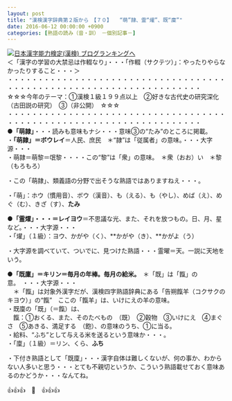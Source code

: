 ```yaml
---
layout: post
title: "漢検漢字辞典第２版から　【７０】　　“萌”隷、霊“燿”、既“廩”"
date: 2016-06-12 00:00:00 +0900
categories: [熟語の読み（音・訓）　－個別記事－]
---
```


[![](/syuusyuu9701/assets/images/漢検漢字辞典第２版から-【７０】-“萌”隷、霊“燿”、既“廩”-br_c_3028_1.gif)](http://blog.with2.net/link.php?1659096:3028 "日本漢字能力検定(漢検) ブログランキングへ")[日本漢字能力検定(漢検) ブログランキングへ](http://blog.with2.net/link.php?1659096:3028)  
＜「漢字の学習の大禁忌は作輟なり」・・・「作輟（サクテツ）」：やったりやらなかったりすること・・・＞  
・・・・・・・・・・・・・・・・・・・・・・・・・・・・・・・・・・・・・・・・・・・・・・・・・・・・・・・・・・・・・・・・・・・・  
☆☆☆今年のテーマ：①漢検１級１９９点以上　②好きな古代史の研究深化（古田説の研究）　③（非公開）　☆☆☆　　  
・・・・・・・・・・・・・・・・・・・・・・・・・・・・・・・・・・・・・・・・・・・・・・・・・・・・・・・・・・・・・・・・・・・・  
**●「萌隷」**・・・読みも意味もナシ・・・意味③の“たみ”のところに掲載。  
・**「萌隷」＝ボウレイ**＝人民、庶民　＊“隷”は「従属者」の意味。・・・大字源・・・  
・萌隷＝萌黎＝氓黎・・・・この“黎”は「衆」の意味。　＊衆（おお）い　＊黎（もろもろ）  
  
・この「萌隷」、類義語の分野で出そうな熟語ではありますねえ・・・。  
  
・「萌」：ホウ（慣用音）、ボウ（漢音）、も（える）、も（やし）、めば（え）、めぐ（む）、きざ（す）、**たみ**  
  
**●「霊燿」・・・＝レイヨウ**＝不思議な光、また、それを放つもの。日、月、星など。・・・大字源・・・  
・「燿」（１級）：ヨウ、かがや（く）、**かがや（き）、**かがよ（う）  
  
・大字源を調べていて、ついでに、見つけた熟語・・・霊曜＝天。一説に天地をいう。  
  
**●「既廩」＝キリン＝毎月の年棒。毎月の給米。**　＊「既」は「餼」の意。　・・・大字源・・・  
　＊「餼」は対象外漢字だが、漢検四字熟語辞典にある「告朔餼羊（コクサクのキヨウ）」の“餼”　ここの「餼羊」は、いけにえの羊の意味。  
・既廩の「既」（＝餼）は、  
　餼：①おくる、また、そのたべもの　（既）　②穀物　③いけにえ　④まぐさ　⑤あきる、満足する　（飽）、の意味のうち、①に当る。  
・給料、“ふち”として与える米を送るという意味か・・・。  
・「廩」（１級）＝リン、くら、**ふち**  
  
・下付き熟語として「既廩」・・・漢字自体は難しくないが、何の事か、わからない人多いと思う・・・とても不親切というか、こういう熟語載せておく意味あるのかどうか・・・なんてね。  
  
👍👍👍　🐒　👍👍👍  